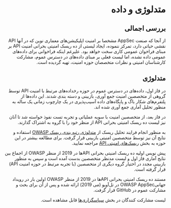 <div dir="rtl" align='right'>

متدلوژی و داده
====================

## بررسی اجمالی

از آنجا که صنعت AppSec مشخصا بر امنیت اپلیکیشن‌‌های معماری نوین که در آنها API نقشی حیاتی دارد، تمرکز ننموده، ایجاد لیستی از ده ریسک امنیتی بحرانی امنیت API بر مبنای فراخوان عمومی کاری سخت خواهد بود. علیرغم اینکه فراخوانی برای داده‌‌های عمومی داده نشده، اما لیست فعلی بر مبنای داده‌های در دسترس عموم، مشارکت کارشناسان امنیتی و نظرات متخصصان حوزه امنیت، تهیه گردیده است.

## متدلوژی

در فاز اول، داده‌‌های در دسترس عموم در حوزه رخداده‌‌های مرتبط با امنیت API توسط گروهی از متخصصین امنیت جمع آوری، بازبینی و دسته بندی شدند. این داده‌‌ها از پلتفرم‌‌های شکار باگ  و پایگاه‌‌های داده آسیب‌پذیری در یک چارچوب زمانی یک ساله به منظور تحلیل آماری جمع آوری شده اند.

در فاز بعد، از متخصصین امنیت با سویه عملیاتی و تجربه تست نفوذ خواسته شد تا آنان نیز لیست ده ریسک امنیتی بحرانی API از منظر خود را با گروه به اشتراک گذارند.

به منظور انجام فرایند تحلیل ریسک از [متدلوژی رتبه بندی ریسک OWASP][1] استفاده و نتایج آن نیز توسط متخصصین امنیتی بازبینی قرار گرفت. برای مطالعه بیشتر در این حوزه به بخش [ریسک‌‌های امنیتی API][2] مراجعه نمایید.

پیش نویس اولیه ده ریسک امنیتی بحرانی APIها در 2019 از منظر OWASP از اجماع بین نتایج آماری فاز اول و لیست مدنظر متخصصین بدست آمده است و سپس به منظور بازبینی مجدد در اختیار گروه دیگری از متخصصین (با تجربه مرتبط در حوزه امنیت API) قرار گرفته است.

مستند ده ریسک امنیتی بحرانی APIها در 2019 از منظر OWASP اولین بار در رویداد جهانیOWASP AppSec در تل‌آویو (می 2019) ارائه شده و پس از آن برای بحث و مشارکت عموم در GitHub قرار گرفت.

لیست مشارکت کنندگان در بخش [سپاسگزاری‌‌ها][3] قابل مشاهده است.

[1]: https://www.owasp.org/index.php/OWASP_Risk_Rating_Methodology
[2]: ./0x10-api-security-risks.md
[3]: ./0xd1-acknowledgments.md

</div>